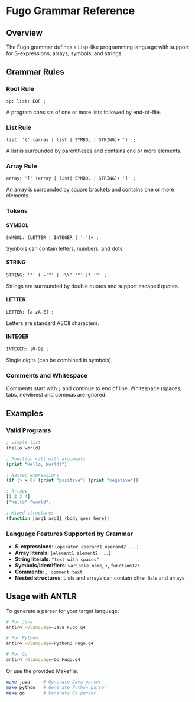 # Fugo Grammar Reference

## Overview

The Fugo grammar defines a Lisp-like programming language with support for S-expressions, arrays, symbols, and strings.

## Grammar Rules

### Root Rule
```antlr
sp: list+ EOF ;
```
A program consists of one or more lists followed by end-of-file.

### List Rule
```antlr
list: '(' (array | list | SYMBOL | STRING)+ ')' ;
```
A list is surrounded by parentheses and contains one or more elements.

### Array Rule
```antlr
array: '[' (array | list| SYMBOL | STRING)+ ']' ;
```
An array is surrounded by square brackets and contains one or more elements.

### Tokens

#### SYMBOL
```antlr
SYMBOL: (LETTER | INTEGER | '.')+ ;
```
Symbols can contain letters, numbers, and dots.

#### STRING
```antlr
STRING: '"' ( ~'"' | '\\' '"' )* '"' ;
```
Strings are surrounded by double quotes and support escaped quotes.

#### LETTER
```antlr
LETTER: [a-zA-Z] ;
```
Letters are standard ASCII characters.

#### INTEGER
```antlr
INTEGER: [0-9] ;
```
Single digits (can be combined in symbols).

### Comments and Whitespace

Comments start with `;` and continue to end of line.
Whitespace (spaces, tabs, newlines) and commas are ignored.

## Examples

### Valid Programs

```lisp
; Simple list
(hello world)

; Function call with arguments
(print "Hello, World!")

; Nested expressions
(if (> x 0) (print "positive") (print "negative"))

; Arrays
[1 2 3 4]
["hello" "world"]

; Mixed structures
(function [arg1 arg2] (body goes here))
```

### Language Features Supported by Grammar

- **S-expressions**: `(operator operand1 operand2 ...)`
- **Array literals**: `[element1 element2 ...]`
- **String literals**: `"text with spaces"`
- **Symbols/Identifiers**: `variable-name`, `+`, `function123`
- **Comments**: `; comment text`
- **Nested structures**: Lists and arrays can contain other lists and arrays

## Usage with ANTLR

To generate a parser for your target language:

```bash
# For Java
antlr4 -Dlanguage=Java Fugo.g4

# For Python
antlr4 -Dlanguage=Python3 Fugo.g4

# For Go
antlr4 -Dlanguage=Go Fugo.g4
```

Or use the provided Makefile:

```bash
make java     # Generate Java parser
make python   # Generate Python parser
make go       # Generate Go parser
```